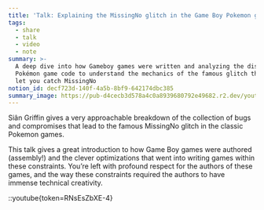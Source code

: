 ```yaml
---
title: 'Talk: Explaining the MissingNo glitch in the Game Boy Pokemon games'
tags:
  - share
  - talk
  - video
  - note
summary: >-
  A deep dive into how Gameboy games were written and analyzing the disassembled
  Pokémon game code to understand the mechanics of the famous glitch that could
  let you catch MissingNo
notion_id: decf723d-140f-4a5b-8bf9-642174dbc385
summary_image: https://pub-d4cecb3d578a4c0a8939680792e49682.r2.dev/youtube/RNsEsZbXE-4.jpg
---
```

Siân Griffin gives a very approachable breakdown of the collection of bugs and compromises that lead to the famous MissingNo glitch in the classic Pokemon games.

This talk gives a great introduction to how Game Boy games were authored (assembly!) and the clever optimizations that went into writing games within these constraints. You’re left with profound respect for the authors of these games, and the way these constraints required the authors to have immense technical creativity.

::youtube{token=RNsEsZbXE-4}
